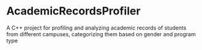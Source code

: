 # AcademicRecordsProfiler
A C++ project for profiling and analyzing academic records of students from different campuses, categorizing them based on gender and program type
